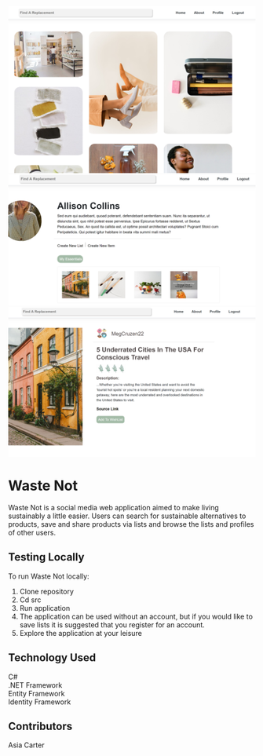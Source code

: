 ![Homepage view of WasteNot Web App](WasteNotHome.PNG)
![Profile view of WasteNot Web App](WasteNotProfile.PNG)
![Product view of WasteNot Web App](WasteNotProduct.PNG)

# Waste Not
</hr>
Waste Not is a social media web application aimed to make living sustainably a little easier. Users can search for sustainable alternatives to products, save and share products via lists and browse the lists and profiles of other users. 

## Testing Locally

</hr>
To run Waste Not locally:

1. Clone repository
1. Cd src
1. Run application
1. The application can be used without an account, but if you would like to save lists it is suggested that you register for an account.
1. Explore the application at your leisure


<!-- ## User Walkthrough -->
## Technology Used

C# </br>
.NET Framework </br>
Entity Framework </br>
Identity Framework </br>

## Contributors

Asia Carter


